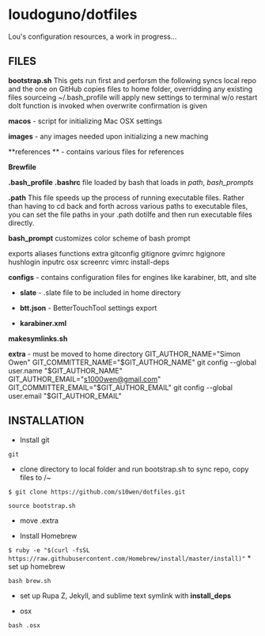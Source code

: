 loudoguno/dotfiles
======
Lou's configuration resources, a work in progress...


FILES
------

**bootstrap.sh**
This gets run first and perforsm the following
syncs local repo and the one on GitHub
copies files to home folder, overridding any existing files
sourceing ~/.bash_profile will apply new settings to terminal w/o restart
doIt function is invoked when overwrite confirmation is given

**macos** - script for initializing Mac OSX settings

**images** - any images needed upon initializing a new maching

**references ** - contains various files for references

**Brewfile**



**.bash_profile**
**.bashrc**
file loaded by bash that loads in *path*, *bash_prompts*

**.path**
This file speeds up the process of running executable files. 
Rather than having to cd back and forth across various paths to executable files, you can set the file paths in your .path dotilfe and then run executable files directly.


**bash_prompt**
customizes color scheme of bash prompt

exports
aliases
functions
extra
gitconfig
gitignore
gvimrc
hgignore
hushlogin
inputrc
osx
screenrc
vimrc
install-deps

**configs** - contains configuration files for engines like karabiner, btt, and slte

* **slate** - .slate file to be included in home directory

* **btt.json** - BetterTouchTool settings export

* **karabiner.xml**

**makesymlinks.sh**

**extra** - must be moved to home directory
GIT_AUTHOR_NAME="Simon Owen"
GIT_COMMITTER_NAME="$GIT_AUTHOR_NAME"
git config --global user.name "$GIT_AUTHOR_NAME"
GIT_AUTHOR_EMAIL="s1000wen@gmail.com"
GIT_COMMITTER_EMAIL="$GIT_AUTHOR_EMAIL"
git config --global user.email "$GIT_AUTHOR_EMAIL"



INSTALLATION
------
* Install git

`git`

* clone directory to local folder and run bootstrap.sh to sync repo, copy files to /~

`$ git clone https://github.com/s10wen/dotfiles.git` 



`source bootstrap.sh`

* move .extra

* Install Homebrew

`$ ruby -e "$(curl -fsSL https://raw.githubusercontent.com/Homebrew/install/master/install)"`
	* set up homebrew

`bash brew.sh`

* set up Rupa Z, Jekyll, and sublime text symlink with **install_deps**

* osx

`bash .osx`





















